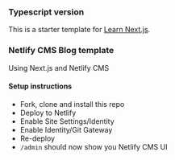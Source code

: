 ### Typescript version
This is a starter template for [Learn Next.js](https://nextjs.org/learn).

### Netlify CMS Blog template
Using Next.js and Netlify CMS
#### Setup instructions
- Fork, clone and install this repo
- Deploy to Netlify
- Enable Site Settings/Identity
- Enable Identity/Git Gateway 
- Re-deploy
- `/admin` should now show you Netlify CMS UI
